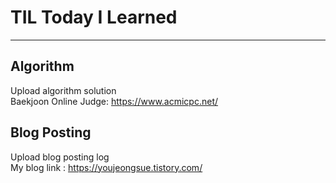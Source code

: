 # TIL Today I Learned
--------------------------------------------------------------
## Algorithm
Upload algorithm solution<br>
Baekjoon Online Judge: https://www.acmicpc.net/

## Blog Posting
Upload blog posting log<br>
My blog link : https://youjeongsue.tistory.com/
